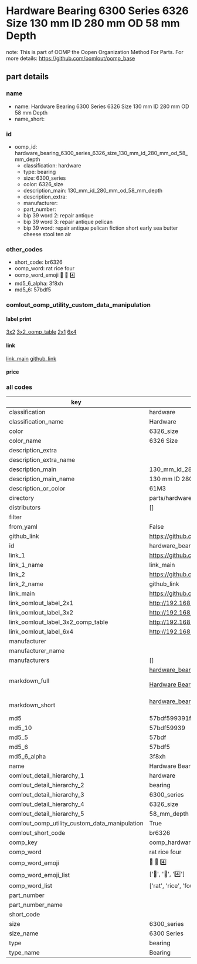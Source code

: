 # Hardware Bearing 6300 Series 6326 Size 130 mm ID 280 mm OD 58 mm Depth  

note: This is part of OOMP the Oopen Organization Method For Parts. For more details: https://github.com/oomlout/oomp_base

##  part details





### name
* name: Hardware Bearing 6300 Series 6326 Size 130 mm ID 280 mm OD 58 mm Depth
* name_short: 
### id
* oomp_id: hardware_bearing_6300_series_6326_size_130_mm_id_280_mm_od_58_mm_depth
  * classification: hardware
  * type: bearing
  * size: 6300_series
  * color: 6326_size
  * description_main: 130_mm_id_280_mm_od_58_mm_depth
  * description_extra: 
  * manufacturer: 
  * part_number: 
  * bip 39 word 2: repair antique
  * bip 39 word 3: repair antique pelican
  * bip 39 word: repair antique pelican fiction short early sea butter cheese stool ten air

### other_codes
* short_code: br6326
* oomp_word: rat rice four
* oomp_word_emoji :rat: :rice: :four:
* md5_6_alpha: 3f8xh
* md5_6: 57bdf5






### oomlout_oomp_utility_custom_data_manipulation
#### label print
[3x2](http://192.168.1.245:1112/?label=oomp%203f8xh)
[3x2_oomp_table](http://192.168.1.107:1112/?label=oomp%203f8xh)
[2x1](http://192.168.1.242:1112/?label=oomp%203f8xh)
[6x4](http://192.168.1.55:1112/?label=oomp%203f8xh)    

#### link

[link_main](https://github.com/oomlout/oomlout_oomp_current_version_messy/tree/main/parts/hardware_bearing_6300_series_6326_size_130_mm_id_280_mm_od_58_mm_depth) [github_link](https://github.com/oomlout/oomlout_oomp_part_src/tree/main/parts/hardware_bearing_6300_series_6326_size_130_mm_id_280_mm_od_58_mm_depth)                             

#### price







### all codes 
| key | value |  
| --- | --- |  
| classification | hardware |  
| classification_name | Hardware |  
| color | 6326_size |  
| color_name | 6326 Size |  
| description_extra |  |  
| description_extra_name |  |  
| description_main | 130_mm_id_280_mm_od_58_mm_depth |  
| description_main_name | 130 mm ID 280 mm OD 58 mm Depth |  
| description_or_color | 61M3 |  
| directory | parts/hardware_bearing_6300_series_6326_size_130_mm_id_280_mm_od_58_mm_depth |  
| distributors | [] |  
| filter |  |  
| from_yaml | False |  
| github_link | https://github.com/oomlout/oomlout_oomp_part_src/tree/main/parts/hardware_bearing_6300_series_6326_size_130_mm_id_280_mm_od_58_mm_depth |  
| id | hardware_bearing_6300_series_6326_size_130_mm_id_280_mm_od_58_mm_depth |  
| link_1 | https://github.com/oomlout/oomlout_oomp_current_version_messy/tree/main/parts/hardware_bearing_6300_series_6326_size_130_mm_id_280_mm_od_58_mm_depth |  
| link_1_name | link_main |  
| link_2 | https://github.com/oomlout/oomlout_oomp_part_src/tree/main/parts/hardware_bearing_6300_series_6326_size_130_mm_id_280_mm_od_58_mm_depth |  
| link_2_name | github_link |  
| link_main | https://github.com/oomlout/oomlout_oomp_current_version_messy/tree/main/parts/hardware_bearing_6300_series_6326_size_130_mm_id_280_mm_od_58_mm_depth |  
| link_oomlout_label_2x1 | http://192.168.1.242:1112/?label=oomp%203f8xh |  
| link_oomlout_label_3x2 | http://192.168.1.245:1112/?label=oomp%203f8xh |  
| link_oomlout_label_3x2_oomp_table | http://192.168.1.107:1112/?label=oomp%203f8xh |  
| link_oomlout_label_6x4 | http://192.168.1.55:1112/?label=oomp%203f8xh |  
| manufacturer |  |  
| manufacturer_name |  |  
| manufacturers | [] |  
| markdown_full | [hardware_bearing_6300_series_6326_size_130_mm_id_280_mm_od_58_mm_depth](https://github.com/oomlout/oomlout_oomp_current_version_messy/tree/main/parts/hardware_bearing_6300_series_6326_size_130_mm_id_280_mm_od_58_mm_depth)<br>[](https://github.com/oomlout/oomlout_oomp_current_version_messy/tree/main/parts/hardware_bearing_6300_series_6326_size_130_mm_id_280_mm_od_58_mm_depth)<br>[Hardware Bearing 6300 Series 6326 Size 130 Mm Id 280 Mm Od 58 Mm Depth](https://github.com/oomlout/oomlout_oomp_current_version_messy/tree/main/parts/hardware_bearing_6300_series_6326_size_130_mm_id_280_mm_od_58_mm_depth)<br><br> |  
| markdown_short | [hardware_bearing_6300_series_6326_size_130_mm_id_280_mm_od_58_mm_depth](https://github.com/oomlout/oomlout_oomp_current_version_messy/tree/main/parts/hardware_bearing_6300_series_6326_size_130_mm_id_280_mm_od_58_mm_depth)<br><br> |  
| md5 | 57bdf599391f583d14e3655d44827db4 |  
| md5_10 | 57bdf59939 |  
| md5_5 | 57bdf |  
| md5_6 | 57bdf5 |  
| md5_6_alpha | 3f8xh |  
| name | Hardware Bearing 6300 Series 6326 Size 130 mm ID 280 mm OD 58 mm Depth |  
| oomlout_detail_hierarchy_1 | hardware |  
| oomlout_detail_hierarchy_2 | bearing |  
| oomlout_detail_hierarchy_3 | 6300_series |  
| oomlout_detail_hierarchy_4 | 6326_size |  
| oomlout_detail_hierarchy_5 | 58_mm_depth |  
| oomlout_oomp_utility_custom_data_manipulation | True |  
| oomlout_short_code | br6326 |  
| oomp_key | oomp_hardware_bearing_6300_series_6326_size_130_mm_id_280_mm_od_58_mm_depth |  
| oomp_word | rat rice four |  
| oomp_word_emoji | :rat: :rice: :four: |  
| oomp_word_emoji_list | [':rat:', ':rice:', ':four:'] |  
| oomp_word_list | ['rat', 'rice', 'four'] |  
| part_number |  |  
| part_number_name |  |  
| short_code |  |  
| size | 6300_series |  
| size_name | 6300 Series |  
| type | bearing |  
| type_name | Bearing |  
